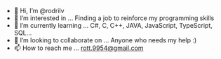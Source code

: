 - 👋 Hi, I’m @rodrilv
- 👀 I’m interested in ... Finding a job to reinforce my programming skills
- 🌱 I’m currently learning ... C#, C, C++, JAVA, JavaScript, TypeScript, SQL...
- 💞️ I’m looking to collaborate on ... Anyone who needs my help :)
- 📫 How to reach me ... rott.9954@gmail.com
